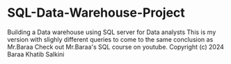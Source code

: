 # SQL-Data-Warehouse-Project
Building a Data warehouse using SQL server for Data analysts
This is my version with slighly different queries to come to the same conclusion as Mr.Baraa
Check out Mr.Baraa's SQL course on youtube.
Copyright (c) 2024 Baraa Khatib Salkini
